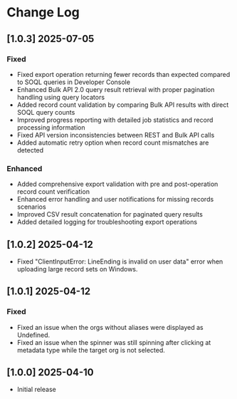 # Change Log

## [1.0.3] 2025-07-05

### Fixed

-   Fixed export operation returning fewer records than expected compared to SOQL queries in Developer Console
-   Enhanced Bulk API 2.0 query result retrieval with proper pagination handling using query locators
-   Added record count validation by comparing Bulk API results with direct SOQL query counts
-   Improved progress reporting with detailed job statistics and record processing information
-   Fixed API version inconsistencies between REST and Bulk API calls
-   Added automatic retry option when record count mismatches are detected

### Enhanced

-   Added comprehensive export validation with pre and post-operation record count verification
-   Enhanced error handling and user notifications for missing records scenarios
-   Improved CSV result concatenation for paginated query results
-   Added detailed logging for troubleshooting export operations

## [1.0.2] 2025-04-12

-   Fixed "ClientInputError: LineEnding is invalid on user data" error when uploading large record sets on Windows.

## [1.0.1] 2025-04-12

### Fixed

-   Fixed an issue when the orgs without aliases were displayed as Undefined.
-   Fixed an issue when the spinner was still spinning after clicking at metadata type while the target org is not selected.

## [1.0.0] 2025-04-10

-   Initial release
